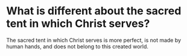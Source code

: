 # What is different about the sacred tent in which Christ serves?

The sacred tent in which Christ serves is more perfect, is not made by human hands, and does not belong to this created world.
